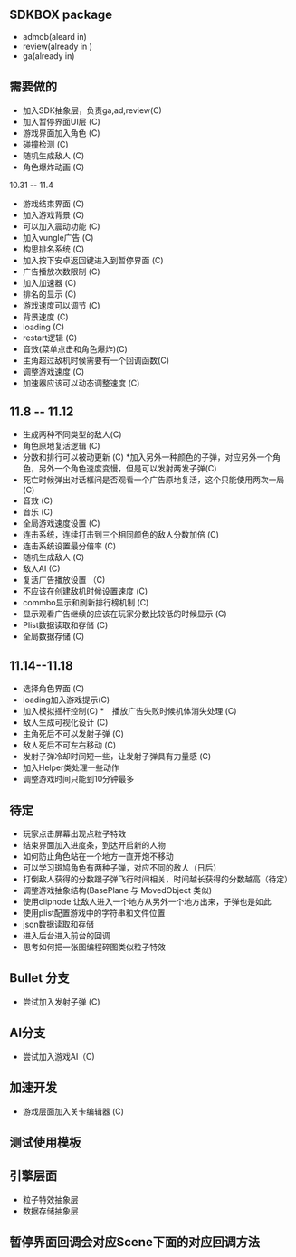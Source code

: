 ## SDKBOX package
* admob(aleard in)
* review(already in )
* ga(already in)


## 需要做的
* 加入SDK抽象层，负责ga,ad,review(C)
* 加入暂停界面UI层 (C)
* 游戏界面加入角色 (C)
* 碰撞检测 (C)
* 随机生成敌人 (C)
* 角色爆炸动画 (C)

10.31 -- 11.4
* 游戏结束界面 (C)
* 加入游戏背景 (C)
* 可以加入震动功能 (C)
* 加入vungle广告 (C)
* 构思排名系统 (C) 
* 加入按下安卓返回键进入到暂停界面 (C)
* 广告播放次数限制 (C)
* 加入加速器 (C)
* 排名的显示 (C)
* 游戏速度可以调节 (C)
* 背景速度 (C)
* loading (C)
* restart逻辑 (C)
* 音效(菜单点击和角色爆炸)(C)
* 主角超过敌机时候需要有一个回调函数(C)
* 调整游戏速度 (C)
* 加速器应该可以动态调整速度 (C)

## 11.8 -- 11.12
* 生成两种不同类型的敌人(C)
* 角色原地复活逻辑 (C)
* 分数和排行可以被动更新 (C)
*加入另外一种颜色的子弹，对应另外一个角色，另外一个角色速度变慢，但是可以发射两发子弹(C)
* 死亡时候弹出对话框问是否观看一个广告原地复活，这个只能使用两次一局(C)
* 音效 (C)
* 音乐 (C)
* 全局游戏速度设置 (C)
* 连击系统，连续打击到三个相同颜色的敌人分数加倍 (C)
* 连击系统设置最分倍率 (C)
* 随机生成敌人 (C)
* 敌人AI (C)
* 复活广告播放设置 （C)
* 不应该在创建敌机时候设置速度 (C)
* commbo显示和刷新排行榜机制 (C)
* 显示观看广告继续的应该在玩家分数比较低的时候显示 (C)
* Plist数据读取和存储 (C)
* 全局数据存储  (C)

## 11.14--11.18
* 选择角色界面 (C)
* loading加入游戏提示(C)
* 加入模拟摇杆控制(C)
*　播放广告失败时候机体消失处理 (C)
* 敌人生成可视化设计 (C)
* 主角死后不可以发射子弹 (C)
* 敌人死后不可左右移动 (C)
* 发射子弹冷却时间短一些，让发射子弹具有力量感 (C)
* 加入Helper类处理一些动作
* 调整游戏时间只能到10分钟最多

## 待定
* 玩家点击屏幕出现点粒子特效
* 结束界面加入进度条，到达开启新的人物
* 如何防止角色站在一个地方一直开炮不移动
* 可以学习斑鸠角色有两种子弹，对应不同的敌人（日后）
* 打倒敌人获得的分数跟子弹飞行时间相关，时间越长获得的分数越高（待定）
* 调整游戏抽象结构(BasePlane 与 MovedObject 类似)
* 使用clipnode 让敌人进入一个地方从另外一个地方出来，子弹也是如此
* 使用plist配置游戏中的字符串和文件位置
* json数据读取和存储
* 进入后台进入前台的回调
* 思考如何把一张图编程碎图类似粒子特效

## Bullet 分支
* 尝试加入发射子弹 (C)

## AI分支
* 尝试加入游戏AI（C)

## 加速开发
* 游戏层面加入关卡编辑器 (C)

## 测试使用模板

## 引擎层面
* 粒子特效抽象层
* 数据存储抽象层






## 暂停界面回调会对应Scene下面的对应回调方法

